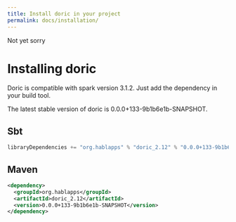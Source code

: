 ```yaml
---
title: Install doric in your project
permalink: docs/installation/
---
```

Not yet sorry
# Installing doric
Doric is compatible with spark version 3.1.2. Just add the dependency in your build tool.

The latest stable version of doric is 0.0.0+133-9b1b6e1b-SNAPSHOT.

## Sbt
```scala
libraryDependencies += "org.hablapps" % "doric_2.12" % "0.0.0+133-9b1b6e1b-SNAPSHOT"
```
## Maven
```xml
<dependency>
  <groupId>org.hablapps</groupId>
  <artifactId>doric_2.12</artifactId>
  <version>0.0.0+133-9b1b6e1b-SNAPSHOT</version>
</dependency>
```
